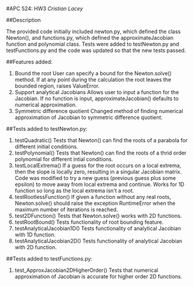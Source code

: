 #APC 524: HW3 *Cristian Lacey*

##Description

The provided code initially included newton.py, which defined the
class Newton(), and functions.py, which defined the
approximateJacobian function and polynomial class. Tests were
added to testNewton.py and testFunctions.py and the code was updated
so that the new tests passed.

##Features added:
1. Bound the root
   User can specify a bound for the Newton.solve() method. If at any
   point during the calculation the root leaves the bounded region,
   raises ValueError.
2. Support analytical Jacobians
   Allows user to input a function for the Jacobian. If no function
   is input, approximateJacobian() defaults to numerical
   approximation.
3. Symmetric difference quotient
   Changed method of finding numerical approximation of Jacobian to
   symmetric difference quotient.

##Tests added to testNewton.py:
1. testQuadratic()
   Tests that Newton() can find the roots of a parabola for different
   initial conditions.
2. testPolynomial()
   Tests that Newton() can find the roots of a thrid order polynomial
   for different intial conditions.
3. testLocalExtrema()
   If a guess for the root occurs on a local extrema, then the slope
   is locally zero, resulting in a singular Jacobian matrix. Code was
   modified to try a new guess (previous guess plus some epsilon) to
   move away from local extrema and continue. Works for 1D function
   so long as the local extrema isn't a root.
4. testRootlessFunction()
   If given a function without any real roots, Newton.solve() should
   raise the exception RuntimeError when the maximum number of
   iterations is reached.
5. test2DFunction()
   Tests that Newton.solve() works with 2D functions.
6. testRootBound()
   Tests functionality of root bounding feature.
7. testAnalyticalJacobian1D()
   Tests functionality of analytical Jacobian with 1D function.
8. testAnalyticalJacobian2D()
   Tests functionality of analytical Jacobian with 2D function.

##Tests added to testFunctions.py:
1. test_ApproxJacobian2DHigherOrder()
   Tests that numerical approximation of Jacobian is accurate for
   higher order 2D functions.
